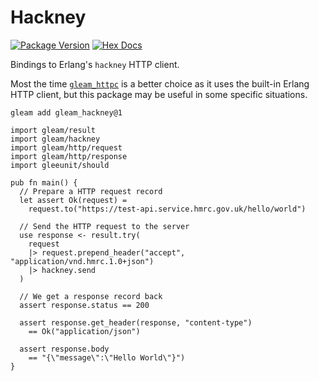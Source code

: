 # Hackney

[![Package Version](https://img.shields.io/hexpm/v/gleam_hackney)](https://hex.pm/packages/gleam_hackney)
[![Hex Docs](https://img.shields.io/badge/hex-docs-ffaff3)](https://hexdocs.pm/gleam_hackney/)

Bindings to Erlang's `hackney` HTTP client.

Most the time [`gleam_httpc`](https://github.com/gleam-lang/httpc) is a better
choice as it uses the built-in Erlang HTTP client, but this package may be
useful in some specific situations.

```shell
gleam add gleam_hackney@1
```
```gleam
import gleam/result
import gleam/hackney
import gleam/http/request
import gleam/http/response
import gleeunit/should

pub fn main() {
  // Prepare a HTTP request record
  let assert Ok(request) =
    request.to("https://test-api.service.hmrc.gov.uk/hello/world")

  // Send the HTTP request to the server
  use response <- result.try(
    request
    |> request.prepend_header("accept", "application/vnd.hmrc.1.0+json")
    |> hackney.send
  )

  // We get a response record back
  assert response.status == 200

  assert response.get_header(response, "content-type")
    == Ok("application/json")

  assert response.body
    == "{\"message\":\"Hello World\"}")
}
```
